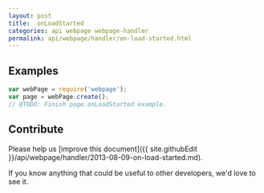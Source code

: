 ```yaml
---
layout: post
title:  onLoadStarted
categories: api webpage webpage-handler
permalink: api/webpage/handler/on-load-started.html
---
```


## Examples

```javascript
var webPage = require('webpage');
var page = webPage.create();
// @TODO: Finish page.onLoadStarted example.
```

## Contribute

Please help us [improve this document]({{ site.githubEdit }}/api/webpage/handler/2013-08-09-on-load-started.md).

If you know anything that could be useful to other developers, we'd love to see it.


